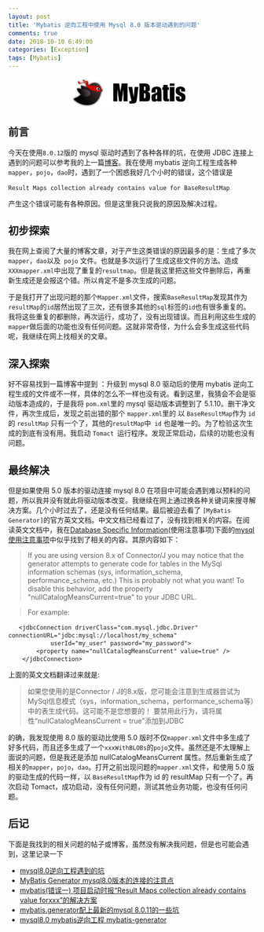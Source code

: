 ```yaml
---
layout: post
title: 'Mybatis 逆向工程中使用 Mysql 8.0 版本驱动遇到的问题'
comments: true
date: 2018-10-10 6:49:00
categories: [Exception]
tags: [Mybatis]
---
```


<!--more -->

 <center>
<img src="mysql8-mybatis-geneator\mybatis-logo.png" width="250px" />
</center>

## 前言

今天在使用`8.0.12`版的 mysql 驱动时遇到了各种各样的坑，在使用 JDBC 连接上遇到的问题可以参考我的上一篇[博客](https://dmego.me/2018/10/10/java-connect-mysql-error.html)。我在使用 mybatis 逆向工程生成各种 `mapper`，`pojo`，`dao`时，遇到了一个困惑我好几个小时的错误，这个错误是 

```
Result Maps collection already contains value for BaseResultMap
```

产生这个错误可能有各种原因。但是这里我只说我的原因及解决过程。

## 初步探索

我在网上查阅了大量的博客文章，对于产生这类错误的原因最多的是：生成了多次 `mapper`，`dao`以及` pojo` 文件。也就是多次运行了生成这些文件的方法。造成`XXXmapper.xml`中出现了重复的`resultmap`。但是我这里把这些文件删除后，再重新生成还是会报这个错。所以肯定不是多次生成的问题。

于是我打开了出现问题的那个`Mapper.xml`文件，搜索`BaseResultMap`发现其作为`resultMap`的`id`居然出现了三次，还有很多其他的`sql`标签的`id`也有很多重复的。我将这些重复的都删除，再次运行，成功了，没有出现错误。而且利用这些生成的 `mapper`做后面的功能也没有任何问题。这就非常奇怪，为什么会多生成这些代码呢，我继续在网上找相关的文章。

## 深入探索

好不容易找到一篇博客中提到 ：升级到 mysql 8.0 驱动后的使用 mybatis 逆向工程生成的文件或不一样，具体的怎么不一样也没有说。看到这里，我猜会不会是驱动版本造成的，于是我将 `pom.xml`里的 mysql 驱动版本调整到了 5.1.10。删干净文件，再次生成后，发现之前出错的那个 `mapper.xml`里的 以 `BaseResultMap`作为 `id` 的 `resultMap` 只有一个了，其他的`resultMap`中` id` 也是唯一的。为了检验这次生成的到底有没有用。我启动 `Tomact `运行程序。发现正常启动，后续的功能也没有问题。

## 最终解决

但是如果使用 5.0 版本的驱动连接 mysql 8.0 在项目中可能会遇到难以预料的问题，所以我并没有就此将驱动版本改变。我继续在网上通过换各种关键词来搜寻解决方案。几个小时过去了，还是没有任何结果。最后被迫去看了 `[MyBatis Generator]`的官方英文文档。中文文档已经看过了，没有找到相关的内容。在阅读英文文档中，我在[Database Specific Information](http://www.mybatis.org/generator/usage/intro.html)(使用注意事项)下面的[mysql使用注意事项](http://www.mybatis.org/generator/usage/mysql.html#)中似乎找到了相关的内容。其原内容如下：

> If you are using version 8.x of Connector/J you may notice that the generator attempts to generate code for tables in the MySql information schemas (sys, information_schema, performance_schema, etc.) This is probably not what you want! To disable this behavior, add the property "nullCatalogMeansCurrent=true" to your JDBC URL.

> For example:

```
   <jdbcConnection driverClass="com.mysql.jdbc.Driver" connectionURL="jdbc:mysql://localhost/my_schema"
            userId="my_user" password="my_password">
        <property name="nullCatalogMeansCurrent" value=true" />
    </jdbcConnection>
```

上面的英文文档翻译过来就是:

>如果您使用的是Connector / J的8.x版，您可能会注意到生成器尝试为MySql信息模式（sys，information_schema，performance_schema等）中的表生成代码。这可能不是您想要的！ 要禁用此行为，请将属性“nullCatalogMeansCurrent = true”添加到JDBC 

的确，我发现使用 8.0 版的驱动比使用 5.0 版时不仅`mapper.xml`文件中多生成了好多代码，而且还多生成了一个`xxxWithBLOBs`的`pojo`文件。虽然还是不太理解上面说的问题，但是我还是添加 nullCatalogMeansCurrent 属性。然后重新生成了相关的`mapper`，`pojo`，`dao`。打开之前出现问题的`mapper.xml`文件，和使用 5.0 版的驱动生成的代码一样，以 `BaseResultMap`作为 id 的 resultMap 只有一个了。再次启动 Tomact，成功启动，没有任何问题，测试其他业务功能，也没有任何问题。

## 后记

下面是我找到的相关问题的帖子或博客，虽然没有解决我问题，但是也可能会遇到，这里记录一下

- [mysql8.0逆向工程遇到的坑](https://blog.csdn.net/qq_37718636/article/details/81413800)
- [MyBatis Generator mysql8.0版本的连接的注意点](https://blog.csdn.net/weixin_38107930/article/details/82556164)
- [mybatis(错误一) 项目启动时报“Result Maps collection already contains value forxxx”的解决方案](https://blog.csdn.net/zengdeqing2012/article/details/46340357)
- [mybatis.generator配上最新的mysql 8.0.11的一些坑](https://blog.csdn.net/qq_37350706/article/details/81429154)
- [mysql8.0 mybatis逆向工程 mybatis-generator](https://blog.csdn.net/Mint6/article/details/81869777)